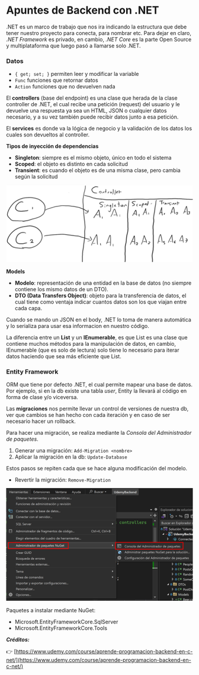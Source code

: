 # Apuntes de Backend con .NET

.NET es un marco de trabajo que nos ira indicando la estructura que debe tener nuestro proyecto para conecta, para nombrar etc. Para dejar en claro, _.NET Framework_ es privado, en cambio, _.NET Core_ es la parte Open Source y multiplataforma que luego pasó a llamarse solo .NET.

### Datos

- `{ get; set; }` permiten leer y modificar la variable
- `Func` funciones que retornar datos
- `Action` funciones que no devuelven nada

El **controllers** (base del endpoint) es una clase que herada de la clase controller de .NET, el cual recibe una petición (request) del usuario y le devuelve una respuesta ya sea un HTML, JSON o cualquier datos necesario, y a su vez también puede recibir datos junto a esa petición.

El **services** es donde va la lógica de negocio y la validación de los datos los cuales son devueltos al controller.

**Tipos de inyección de dependencias**

- **Singleton**: siempre es el mismo objeto, único en todo el sistema
- **Scoped**: el objeto es distinto en cada solicitud
- **Transient**: es cuando el objeto es de una misma clase, pero cambia según la solicitud

![Tipos de inyección](public/image.png)

**Models**

- **Modelo**: representación de una entidad en la base de datos (no siempre contiene los mismo datos de un DTO).
- **DTO (Data Transfers Object)**: objeto para la transferencia de datos, el cual tiene como ventaja indicar cuantos datos son los que viajan entre cada capa.

Cuando se mando un JSON en el body, .NET lo toma de manera automática y lo serializa para usar esa informacion en nuestro código.

La diferencia entre un **List** y un **IEnumerable**, es que List es una clase que contiene muchos métodos para la manipulación de datos, en cambio, IEnumerable (que es solo de lectura) solo tiene lo necesario para iterar datos haciendo que sea más eficiente que List.

### Entity Framework

ORM que tiene por defecto .NET, el cual permite mapear una base de datos. Por ejemplo, si en la db existe una tabla _user_, Entity la llevará al código en forma de clase y/o viceversa.

Las **migraciones** nos permite llevar un control de versiones de nuestra db, ver que cambios se han hecho con cada iteración y en caso de ser necesario hacer un rollback.

Para hacer una migración, se realiza mediante la _Consola del Administrador de paquetes_.

1. Generar una migración: `Add-Migration <nombre>`
2. Aplicar la migración en la db: `Update-Database`

Estos pasos se repiten cada que se hace alguna modificación del modelo.

- Revertir la migración: `Remove-Migration`

![Consola del Administrador de paquetes](public/image2.png)

Paquetes a instalar mediante NuGet:

- Microsoft.EntityFrameworkCore.SqlServer
- Microsoft.EntityFrameworkCore.Tools

_**Créditos:**_

👉 [https://www.udemy.com/course/aprende-programacion-backend-en-c-net/](https://www.udemy.com/course/aprende-programacion-backend-en-c-net/)
